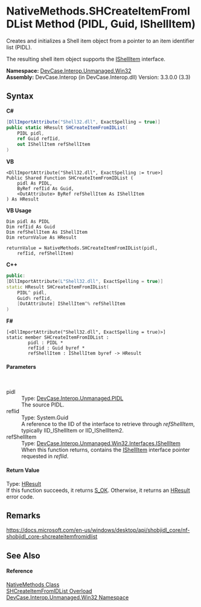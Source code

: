# NativeMethods.SHCreateItemFromIDList Method (PIDL, Guid, IShellItem)
 

Creates and initializes a Shell item object from a pointer to an item identifier list (PIDL). 

 The resulting shell item object supports the <a href="T_DevCase_Interop_Unmanaged_Win32_Interfaces_IShellItem">IShellItem</a> interface.

**Namespace:**&nbsp;<a href="N_DevCase_Interop_Unmanaged_Win32">DevCase.Interop.Unmanaged.Win32</a><br />**Assembly:**&nbsp;DevCase.Interop (in DevCase.Interop.dll) Version: 3.3.0.0 (3.3)

## Syntax

**C#**<br />
``` C#
[DllImportAttribute("Shell32.dll", ExactSpelling = true)]
public static HResult SHCreateItemFromIDList(
	PIDL pidl,
	ref Guid refIid,
	out IShellItem refShellItem
)
```

**VB**<br />
``` VB
<DllImportAttribute("Shell32.dll", ExactSpelling := true>]
Public Shared Function SHCreateItemFromIDList ( 
	pidl As PIDL,
	ByRef refIid As Guid,
	<OutAttribute> ByRef refShellItem As IShellItem
) As HResult
```

**VB Usage**<br />
``` VB Usage
Dim pidl As PIDL
Dim refIid As Guid
Dim refShellItem As IShellItem
Dim returnValue As HResult

returnValue = NativeMethods.SHCreateItemFromIDList(pidl, 
	refIid, refShellItem)
```

**C++**<br />
``` C++
public:
[DllImportAttribute(L"Shell32.dll", ExactSpelling = true)]
static HResult SHCreateItemFromIDList(
	PIDL^ pidl, 
	Guid% refIid, 
	[OutAttribute] IShellItem^% refShellItem
)
```

**F#**<br />
``` F#
[<DllImportAttribute("Shell32.dll", ExactSpelling = true)>]
static member SHCreateItemFromIDList : 
        pidl : PIDL * 
        refIid : Guid byref * 
        refShellItem : IShellItem byref -> HResult 

```


#### Parameters
&nbsp;<dl><dt>pidl</dt><dd>Type: <a href="T_DevCase_Interop_Unmanaged_PIDL">DevCase.Interop.Unmanaged.PIDL</a><br />The source PIDL.</dd><dt>refIid</dt><dd>Type: System.Guid<br />A reference to the IID of the interface to retrieve through *refShellItem*, typically IID_IShellItem or IID_IShellItem2.</dd><dt>refShellItem</dt><dd>Type: <a href="T_DevCase_Interop_Unmanaged_Win32_Interfaces_IShellItem">DevCase.Interop.Unmanaged.Win32.Interfaces.IShellItem</a><br />When this function returns, contains the <a href="T_DevCase_Interop_Unmanaged_Win32_Interfaces_IShellItem">IShellItem</a> interface pointer requested in *refIid*.</dd></dl>

#### Return Value
Type: <a href="T_DevCase_Interop_Unmanaged_Win32_Enums_HResult">HResult</a><br />If this function succeeds, it returns <a href="T_DevCase_Interop_Unmanaged_Win32_Enums_HResult">S_OK</a>. Otherwise, it returns an <a href="T_DevCase_Interop_Unmanaged_Win32_Enums_HResult">HResult</a> error code.

## Remarks
<a href="https://docs.microsoft.com/en-us/windows/desktop/api/shobjidl_core/nf-shobjidl_core-shcreateitemfromidlist" target="_blank">https://docs.microsoft.com/en-us/windows/desktop/api/shobjidl_core/nf-shobjidl_core-shcreateitemfromidlist</a>

## See Also


#### Reference
<a href="T_DevCase_Interop_Unmanaged_Win32_NativeMethods">NativeMethods Class</a><br /><a href="Overload_DevCase_Interop_Unmanaged_Win32_NativeMethods_SHCreateItemFromIDList">SHCreateItemFromIDList Overload</a><br /><a href="N_DevCase_Interop_Unmanaged_Win32">DevCase.Interop.Unmanaged.Win32 Namespace</a><br />